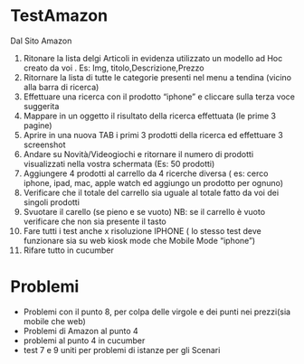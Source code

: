# TestAmazon
Dal Sito Amazon

1) Ritonare la lista delgi Articoli in evidenza utilizzato un modello ad Hoc creato da voi . Es: Img, titolo,Descrizione,Prezzo
2) Ritornare la lista di tutte le categorie presenti nel menu a tendina (vicino alla barra di ricerca)
3) Effettuare una ricerca con il prodotto “iphone” e cliccare sulla terza voce suggerita
4) Mappare in un oggetto il risultato della ricerca effettuata (le prime 3 pagine)
5) Aprire in una nuova TAB i primi 3 prodotti della ricerca ed effettuare 3 screenshot
6) Andare su Novità/Videogiochi e ritornare il numero di prodotti visualizzati nella vostra schermata (Es: 50 prodotti)
7) Aggiungere 4 prodotti al carrello da 4 ricerche diversa ( es: cerco iphone, ipad, mac, apple watch ed aggiungo un prodotto per ognuno)
8) Verificare che il totale del carrello sia uguale al totale fatto da voi dei singoli prodotti
9) Svuotare il carello (se pieno e se vuoto)  NB: se il carrello è vuoto verificare che non sia presente il tasto
10) Fare tutti i test anche x risoluzione IPHONE ( lo stesso test deve funzionare sia su web kiosk mode che Mobile Mode “iphone”)
11) Rifare tutto in cucumber

# Problemi
- Problemi con il punto 8, per colpa delle virgole e dei punti nei prezzi(sia mobile che web)
- Problemi di Amazon al punto 4 
- problemi al punto 4 in cucumber
- test 7 e 9 uniti per problemi di istanze per gli Scenari 